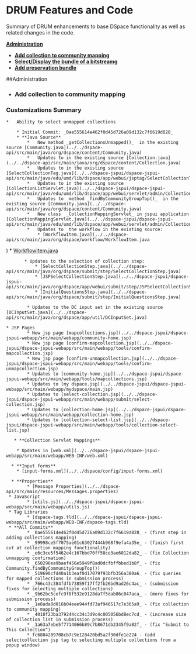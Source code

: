 # DRUM Features and Code

Summary of DRUM enhancements to base DSpace functionality as well as related changes in the code.

**[Administration](#administration)**

 * **[Add collection to community mapping](#collection-to-community-mapping)**
 * **[Select/Display the bundle of a bitstreamg](#display-bundle-by-bitstream)**
 * **[Add preservation bundle](#display-bundle-bitstream)**


##<a name="administration"></a>Administration

* ### <a name="collection-to-community-mapping"></a>Add collection to community mapping
### Customizations Summary
	*	Ability to select unmapped collections
	    
	    * Initial Commit: _0ae555614e462f0d45d726a09d132c7f6619d828_
		* **Java Source**
			*	New method _getCollectionsUnmapped()_  in the existing source [Community.java](../../dspace-api/src/main/java/org/dspace/content/Community.java)
			*	Updates to in the existing source [Collection.java](../../dspace-api/src/main/java/org/dspace/content/Collection.java)
			*	Updates to in the existing source [SelectCollectionTag.java](../../dspace-jspui/dspace-jspui-api/src/main/java/edu/umd/lib/dspace/app/webui/jsptag/SelectCollectionTag.java)
			*	Updates to in the existing source [CollectionListServlet.java](../../dspace-jspui/dspace-jspui-api/src/main/java/edu/umd/lib/dspace/app/webui/servlet/admin/CollectionListServlet.java)
			*	Updates to  method _findByCommunityGroupTop()_  in the existing source [Community.java](../../dspace-api/src/main/java/org/dspace/content/Community.java)
			*	New class  _CollectionMappingServlet_ in jspui application [CollectionMappingServlet.java](../../dspace-jspui/dspace-jspui-api/src/main/java/edu/umd/lib/dspace/app/webui/servlet/admin/CollectionMappingServlet.java)
			*	Updates to  the workflow in the existing source:
				* [WorkflowItem.java](../../dspace-api/src/main/java/org/dspace/workflow/WorkflowItem.java
)
				* [WorkflowItem.java](../../dspace-api/src/main/java/org/dspace/content/WorkspaceItem.java
)

		   * Updates to the selection of collection step:
			   * [SelectCollectionStep.java](../../dspace-api/src/main/java/org/dspace/submit/step/SelectCollectionStep.java) 
			   * [JSPSelectCollectionStep.java](../../dspace-jspui/dspace-jspui-api/src/main/java/org/dspace/app/webui/submit/step/JSPSelectCollectionStep.java)	
			   * [InitialQuestionsStep.java](../../dspace-api/src/main/java/org/dspace/submit/step/InitialQuestionsStep.java)				   	   

			* Updates to the DC input set in the existing source [DCInputSet.java](../../dspace-api/src/main/java/org/dspace/app/util/DCInputSet.java)
								
 	* JSP Pages					
			* New jsp page [mapcollections.jsp](../../dspace-jspui/dspace-jspui-webapp/src/main/webapp/community-home.jsp)
			* New jsp page [confirm-mapcollection.jsp](../../dspace-jspui/dspace-jspui-webapp/src/main/webapp/tools/confirm-mapcollection.jsp)
			* New jsp page [confirm-unmapcollection.jsp](../../dspace-jspui/dspace-jspui-webapp/src/main/webapp/tools/confirm-unmapcollection.jsp)
			* Updates to [community-home.jsp](../../dspace-jspui/dspace-jspui-webapp/src/main/webapp/tools/mapcollections.jsp)
			* Updates to [my dspace.jsp](../../dspace-jspui/dspace-jspui-webapp/src/main/webapp/mydspace/main.jsp)
			* Updates to [select-collection.jsp](../../dspace-jspui/dspace-jspui-webapp/src/main/webapp/submit/select-collection.jsp)
			* Updates to [collection-home.jsp](../../dspace-jspui/dspace-jspui-webapp/src/main/webapp/collection-home.jsp)
			* Updates to [collection-select-list.jsp](../../dspace-jspui/dspace-jspui-webapp/src/main/webapp/tools/collection-select-list.jsp)
					
	   * **Collection Servlet Mappings**
	  
		* Updates in [web.xml](../../dspace-jspui/dspace-jspui-webapp/src/main/webapp/WEB-INF/web.xml)		
	
	  * **Input forms**	
		* [input-forms.xml](../../dspace/config/input-forms.xml)
		
	  * **Properties**
			* [Message Properties](../../dspace-api/src/main/resources/Messages.properties)
	 * JavaScript
	 		* [utils.js](../../dspace-jspui/dspace-jspui-webapp/src/main/webapp/utils.js)
	 * Tag Libraries
	 		* [dspace-tags.tld](../../dspace-jspui/dspace-jspui-webapp/src/main/webapp/WEB-INF/dspace-tags.tld)
	 * **All Commits**
			* _0ae555614e462f0d45d726a09d132c7f6619d828_ - (first step in adding collections mapping)
			* _99998ce5f7075ae01c63027444b968f9efa4a35e_ - (finish first cut at collection mapping functionality)
			* _e6c3ce5f5462e4c167bbd70ff58ce3ae6012da82_ - (fix Collection unmapping confirmation)
			* _650296ea9baef456e5949f8ad0dcfbffbbed1b8f_ - (fix Community.findByCommunityGroupTop())
			* _519690cfd40a1b3eaf0d17079f93bfb356a380a6_ - (fix queries for mapped collections in submission process)
			* _766c43c384fdfb73859f17ff2fb26bd9ad26c4ac_ - (submission fixes for selecting multiple collections)
			* _9b62bc5cefc9f8f532e9128da7f5dab86c047aca_ - (more fixes for submission process)
			* _1e8ada8d016b04eee944fd73af946517c7e365a9_ - (fix collection to community mapping)
			* _4018f23ba379244cc34c3d9c4c005056bd8ec7cd_ - (increase size of collection list in submission process)
			* _1a63a7ebe5f7714066b89c7b8671db2345f9a82f_ - (fix "Submit to This Collection")
			* fc6804209708cb7c9e128420bd5a2f30dfe1e224 - (add selectcollection jsp tag to selecting multiple collections from a popup window)